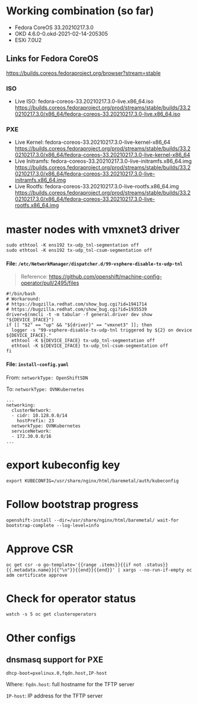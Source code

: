 # Working combination (so far)
- Fedora CoreOS 33.20210217.3.0
- OKD 4.6.0-0.okd-2021-02-14-205305
- ESXi 7.0U2

## Links for Fedora CoreOS
https://builds.coreos.fedoraproject.org/browser?stream=stable

### ISO
- Live ISO: fedora-coreos-33.20210217.3.0-live.x86_64.iso https://builds.coreos.fedoraproject.org/prod/streams/stable/builds/33.20210217.3.0/x86_64/fedora-coreos-33.20210217.3.0-live.x86_64.iso

### PXE
- Live Kernel: fedora-coreos-33.20210217.3.0-live-kernel-x86_64 https://builds.coreos.fedoraproject.org/prod/streams/stable/builds/33.20210217.3.0/x86_64/fedora-coreos-33.20210217.3.0-live-kernel-x86_64
- Live Initramfs: fedora-coreos-33.20210217.3.0-live-initramfs.x86_64.img https://builds.coreos.fedoraproject.org/prod/streams/stable/builds/33.20210217.3.0/x86_64/fedora-coreos-33.20210217.3.0-live-initramfs.x86_64.img
- Live Rootfs: fedora-coreos-33.20210217.3.0-live-rootfs.x86_64.img https://builds.coreos.fedoraproject.org/prod/streams/stable/builds/33.20210217.3.0/x86_64/fedora-coreos-33.20210217.3.0-live-rootfs.x86_64.img


# master nodes with vmxnet3 driver
```
sudo ethtool -K ens192 tx-udp_tnl-segmentation off
sudo ethtool -K ens192 tx-udp_tnl-csum-segmentation off
```

#### File: `/etc/NetworkManager/dispatcher.d/99-vsphere-disable-tx-udp-tnl`
> Reference: https://github.com/openshift/machine-config-operator/pull/2495/files

```
#!/bin/bash
# Workaround:
# https://bugzilla.redhat.com/show_bug.cgi?id=1941714
# https://bugzilla.redhat.com/show_bug.cgi?id=1935539
driver=$(nmcli -t -m tabular -f general.driver dev show "${DEVICE_IFACE}")
if [[ "$2" == "up" && "${driver}" == "vmxnet3" ]]; then
  logger -s "99-vsphere-disable-tx-udp-tnl triggered by ${2} on device ${DEVICE_IFACE}."
  ethtool -K ${DEVICE_IFACE} tx-udp_tnl-segmentation off
  ethtool -K ${DEVICE_IFACE} tx-udp_tnl-csum-segmentation off
fi
```

#### File: `install-config.yaml`

From: `networkType: OpenShiftSDN`

To: `networkType: OVNKubernetes`
```
...
networking:
  clusterNetwork:
  - cidr: 10.128.0.0/14
    hostPrefix: 23
  networkType: OVNKubernetes
  serviceNetwork:
  - 172.30.0.0/16
...
```

# export kubeconfig key
```
export KUBECONFIG=/usr/share/nginx/html/baremetal/auth/kubeconfig
```

# Follow bootstrap progress
```
openshift-install --dir=/usr/share/nginx/html/baremetal/ wait-for bootstrap-complete --log-level=info
```

# Approve CSR
```
oc get csr -o go-template='{{range .items}}{{if not .status}}{{.metadata.name}}{{"\n"}}{{end}}{{end}}' | xargs --no-run-if-empty oc adm certificate approve
```

# Check for operator status
```
watch -s 5 oc get clusteroperators
```

# Other configs
## dnsmasq support for PXE

```
dhcp-boot=pxelinux.0,fqdn.host,IP-host
```
Where:
`fqdn.host`: full hostname for the TFTP server

`IP-host`: IP address for the TFTP server
